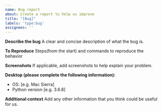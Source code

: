 ```yaml
---
name: Bug report
about: Create a report to help us improve
title: "[Bug]"
labels: 'type:bug'
assignees: ''
---
```


**Describe the bug**
A clear and concise description of what the bug is.

**To Reproduce**
Steps(from the start) and commands to reproduce the behavior

**Screenshots**
If applicable, add screenshots to help explain your problem.

**Desktop (please complete the following information):**
 - OS: [e.g. Mac Sierra]
 - Python version [e.g. 3.6.8]

**Additional context**
Add any other information that you think could be useful for us.
